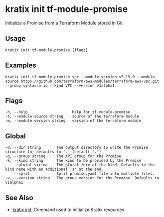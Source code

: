 # kratix init tf-module-promise
Initialize a Promise from a Terraform Module stored in Git

## Usage
```
kratix init tf-module-promise [flags]
```

## Examples
```
kratix init tf-module-promise vpc --module-version v5.19.0 --module-source https://github.com/terraform-aws-modules/terraform-aws-vpc.git --group syntasso.io --kind VPC --version v1alpha1
```

## Flags
```
-h, --help                    help for tf-module-promise
-s, --module-source string    source of the terraform module
-m, --module-version string   version of the terraform module
```

## Global
```
-d, --dir string       The output directory to write the Promise structure to; defaults to '.' (default ".")
-g, --group string     The API group for the Promise
-k, --kind string      The kind to be provided by the Promise
    --plural string    The plural form of the kind. Defaults to the kind name with an additional 's' at the end.
    --split            Split promise.yaml file into multiple files.
-v, --version string   The group version for the Promise. Defaults to v1alpha1
```

## See Also

* [kratix init](/main/kratix-cli/reference/kratix-init): Command used to initialize Kratix resources
